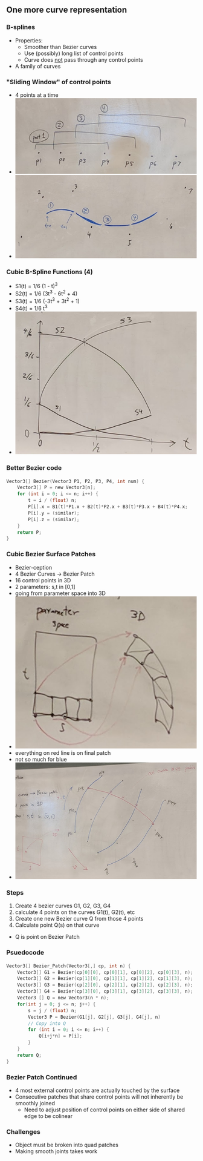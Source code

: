 ## One more curve representation

### B-splines
- Properties:
  - Smoother than Bezier curves
  - Use (possibly) long list of control points
  - Curve does <u>not</u> pass through any control points
- A family of curves

### "Sliding Window" of control points
- 4 points at a time
- ![](images/bsplineLine.png)
- ![](images/bsplineCurve.png)

### Cubic B-Spline Functions (4)
- S1(t) = 1/6 (1 - t)<sup>3</sup>
- S2(t) = 1/6 (3t<sup>3</sup> - 6t<sup>2</sup> + 4)
- S3(t) = 1/6 (-3t<sup>3</sup> + 3t<sup>2</sup> + 1)
- S4(t) = 1/6 t<sup>3</sup>
- ![](images/bsplineBasisGraph.png)

### Better Bezier code
``` c
Vector3[] Bezier(Vector3 P1, P2, P3, P4, int num) {
    Vector3[] P = new Vector3[n];
    for (int i = 0; i <= n; i++) {
        t = i / (float) n;
        P[i].x = B1(t)*P1.x + B2(t)*P2.x + B3(t)*P3.x + B4(t)*P4.x;
        P[i].y = (similar);
        P[i].z = (similar);
    }
    return P;
}
```

### Cubic Bezier Surface Patches
- Bezier-ception
- 4 Bezier Curves -> Bezier Patch
- 16 control points in 3D
- 2 parameters: s,t in [0,1]
- going from parameter space into 3D
- ![](images/patchParameter.png)
- everything on red line is on final patch
- not so much for blue
- ![](images/bezierPatch.png)

### Steps
1. Create 4 bezier curves G1, G2, G3, G4
2. calculate 4 points on the curves G1(t), G2(t), etc
3. Create one new Bezier curve Q from those 4 points
4. Calculate point Q(s) on that curve
- Q is point on Bezier Patch

### Psuedocode
``` c
Vector3[] Bezier_Patch(Vector3[,] cp, int n) {
    Vector3[] G1 = Bezier(cp[0][0], cp[0][1], cp[0][2], cp[0][3], n);
    Vector3[] G2 = Bezier(cp[1][0], cp[1][1], cp[1][2], cp[1][3], n);
    Vector3[] G3 = Bezier(cp[2][0], cp[2][1], cp[2][2], cp[2][3], n);
    Vector3[] G4 = Bezier(cp[3][0], cp[3][1], cp[3][2], cp[3][3], n);
    Vector3 [] Q = new Vector3(n * n);
    for(int j = 0; j <= n; j++) {
        s = j / (float) n;
        Vector3 P = Bezier(G1[j], G2[j], G3[j], G4[j], n)
        // Copy into Q
        for (int i = 0; i <= n; i++) {
            Q[i+j*n] = P[i];
        }
    }
    return Q;
}
```

### Bezier Patch Continued
- 4 most external control points are actually touched by the surface
- Consecutive patches that share control points will not inherently be smoothly joined
  - Need to adjust position of control points on either side of shared edge to be colinear

### Challenges
- Object must be broken into quad patches
- Making smooth joints takes work